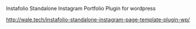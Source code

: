 Instafolio Standalone Instagram Portfolio Plugin for wordpress

http://wale.tech/instafolio-standalone-instagram-page-template-plugin-wp/